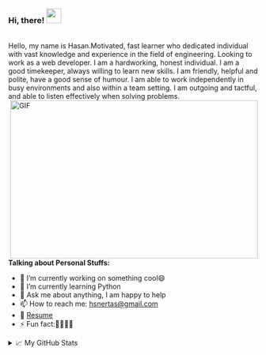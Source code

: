 
### Hi, there! <img src="https://raw.githubusercontent.com/MartinHeinz/MartinHeinz/master/wave.gif" width="30px">
<br />
Hello, my name is Hasan.Motivated, fast learner who dedicated individual with vast knowledge and experience in the field of engineering. Looking to work as a web developer. I am a hardworking, honest individual. I am a good timekeeper, always willing to learn new skills. I am friendly, helpful and polite, have a good sense of humour. I am able to work independently in busy environments and also within a team setting. I am outgoing and tactful, and able to listen effectively when solving problems.
<br />
 <img align="right" alt="GIF" src="https://images.squarespace-cdn.com/content/v1/5a73ebc649fc2b564f716b47/1577333378745-Q5RWH442NURHBOD2RRLJ/ke17ZwdGBToddI8pDm48kPoswlzjSVMM-SxOp7CV59BZw-zPPgdn4jUwVcJE1ZvWQUxwkmyExglNqGp0IvTJZamWLI2zvYWH8K3-s_4yszcp2ryTI0HqTOaaUohrI8PI6FXy8c9PWtBlqAVlUS5izpdcIXDZqDYvprRqZ29Pw0o/avento.gif?raw=true" width="500" height="320" />
 
 **Talking about Personal Stuffs:**

- 🔭 I’m currently working on something cool😄
- 🌱 I’m currently learning Python
- 💬 Ask me about anything, I am happy to help
- 📫 How to reach me: hsnertas@gmail.com
- 📝 [Resume](https://docs.google.com/document/d/1GPxtKpkNCPhKEbuCaihdOBoTPnu0RRIc-tqVfkPgduk/edit?usp=sharing)
- ⚡ Fun fact:🤔🤔🤔🤔 

<details>

<summary>📈 My GitHub Stats</summary>

<p align="center"> <img src="https://github-readme-stats.vercel.app/api?username=hsnertas&show_icons=true&theme=gotham" alt="hsnertas" />

</details>

